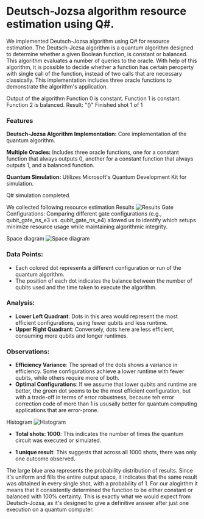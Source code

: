 # Deutsch-Jozsa algorithm resource estimation using Q#.

We implemented Deutsch-Jozsa algorithm using Q# for resource estimation. The Deutsch-Jozsa algorithm is a quantum algorithm designed to determine whether a given Boolean function, is constant or balanced. This algorithm evaluates a number of queries to the oracle. With help of this algorithm, it is possible to decide whether a function has certain peroperty with single call of the function, instead of two calls that are necessary classically. This implementation includes three oracle functions to demonstrate the algorithm's application.

Output of the algorithm
Function 0 is constant.
Function 1 is constant.
Function 2 is balanced.
Result: "()"
Finished shot 1 of 1

### Features

**Deutsch-Jozsa Algorithm Implementation:** Core implementation of the quantum algorithm.

**Multiple Oracles:** Includes three oracle functions, one for a constant function that always outputs 0, another for a constant function that always outputs 1, and a balanced function.

**Quantum Simulation:** Utilizes Microsoft's Quantum Development Kit for simulation.

Q# simulation completed.


We collected following resource estimation
Results 
![Results](https://github.com/barnotas/microsoft_quantum_challange/assets/61534987/bd773297-110e-476e-b464-f00b40acf837)
Gate Configurations: Comparing different gate configurations (e.g., qubit_gate_ns_e3 vs. qubit_gate_ns_e4) allowed us to identify which setups minimize resource usage while maintaining algorithmic integrity.

Space diagram
![Space diagram](https://github.com/barnotas/microsoft_quantum_challange/assets/61534987/0bce23e7-b3f1-428f-b350-749a5e56674c)
### Data Points:
- Each colored dot represents a different configuration or run of the quantum algorithm.
- The position of each dot indicates the balance between the number of qubits used and the time taken to execute the algorithm.

### Analysis:
- **Lower Left Quadrant**: Dots in this area would represent the most efficient configurations, using fewer qubits and less runtime.
- **Upper Right Quadrant**: Conversely, dots here are less efficient, consuming more qubits and longer runtimes.

### Observations:
- **Efficiency Variance**: The spread of the dots shows a variance in efficiency. Some configurations achieve a lower runtime with fewer qubits, while others require more of both.
- **Optimal Configurations**: If we assume that lower qubits and runtime are better, the green dot seems to be the most efficient configuration, but with a trade-off in terms of error robustness, because teh error correction code of more than 1 is ususally better for quantum computing applications that are error-prone.

Histogram
![Histogram](https://github.com/barnotas/microsoft_quantum_challange/assets/61534987/2429a683-c60f-444b-ad23-7ea6793e9248)
- **Total shots: 1000**: This indicates the number of times the quantum circuit was executed or simulated. 

- **1 unique result**: This suggests that across all 1000 shots, there was only one outcome observed.

The large blue area represents the probability distribution of results. Since it's uniform and fills the entire output space, it indicates that the same result was obtained in every single shot, with a probability of 1. For our alogirthm it means that it consistently determined the function to be either constant or balanced with 100% certainty. This is exactly what we would expect from Deutsch-Jozsa, as it's designed to give a definitive answer after just one execution on a quantum computer.
